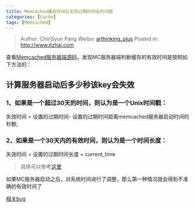 ```yaml
---
title: Memcached缓存时间比实际过期时间长的问题
categories: [Cache]
tags: [Memcached]
---
```


> Author: ChinSyun Pang
> Weibo: [arthinking_plus](http://weibo.com/arthinkingplus)
> Posted in: http://www.itzhai.com

查看[Memcached服务器端源码](https://github.com/memcached/memcached/blob/master/memcached.c "Memcached服务器端源码")，发现MC服务器端判断缓存的有效时间是按照如下方法的：    
## 计算服务器启动后多少秒该key会失效
### 1、如果是一个超过30天的时间，则认为是一个Unix时间戳：    
失效时间 = 设置的过期时间- 设置的过期时间距离memcached服务器启动时间的秒数;

### 2、如果是一个30天内的有效时间，则认为是一个时间长度：    
失效时间 = 设置的过期时间长度 + current_time

> 具体可以参考[这里](http://my.oschina.net/u/1255608/blog/163342 "这里")     

如果MC服务器启动之后，对系统时间进行了调整，那么第一种情况就会得到不准确的有效时间了

[相关bug](http://www.couchbase.com/issues/browse/MB-11548 "相关bug")

